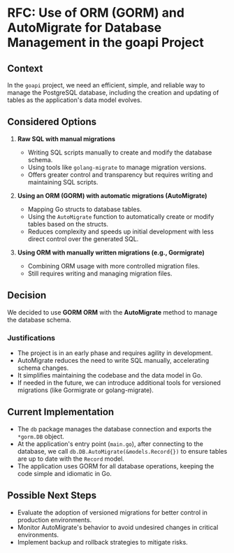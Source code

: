 # RFC: Use of ORM (GORM) and AutoMigrate for Database Management in the goapi Project

## Context

In the `goapi` project, we need an efficient, simple, and reliable way to manage the PostgreSQL database, including the creation and updating of tables as the application's data model evolves.

## Considered Options

1. **Raw SQL with manual migrations**
   - Writing SQL scripts manually to create and modify the database schema.
   - Using tools like `golang-migrate` to manage migration versions.
   - Offers greater control and transparency but requires writing and maintaining SQL scripts.

2. **Using an ORM (GORM) with automatic migrations (AutoMigrate)**
   - Mapping Go structs to database tables.
   - Using the `AutoMigrate` function to automatically create or modify tables based on the structs.
   - Reduces complexity and speeds up initial development with less direct control over the generated SQL.

3. **Using ORM with manually written migrations (e.g., Gormigrate)**
   - Combining ORM usage with more controlled migration files.
   - Still requires writing and managing migration files.

## Decision

We decided to use **GORM ORM** with the **AutoMigrate** method to manage the database schema.

### Justifications

- The project is in an early phase and requires agility in development.
- AutoMigrate reduces the need to write SQL manually, accelerating schema changes.
- It simplifies maintaining the codebase and the data model in Go.
- If needed in the future, we can introduce additional tools for versioned migrations (like Gormigrate or golang-migrate).

## Current Implementation

- The `db` package manages the database connection and exports the `*gorm.DB` object.
- At the application's entry point (`main.go`), after connecting to the database, we call `db.DB.AutoMigrate(&models.Record{})` to ensure tables are up to date with the `Record` model.
- The application uses GORM for all database operations, keeping the code simple and idiomatic in Go.

## Possible Next Steps

- Evaluate the adoption of versioned migrations for better control in production environments.
- Monitor AutoMigrate's behavior to avoid undesired changes in critical environments.
- Implement backup and rollback strategies to mitigate risks.
